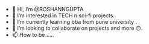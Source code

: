 - 👋 Hi, I’m @ROSHANNGUPTA
- 👀 I’m interested in TECH n sci-fi projects.
- 🌱 I’m currently learning bba from pune university .
- 💞️ I’m looking to collaborate on projects and more 🙃.
- 📫 How to be ..... 

<!---
ROSHANNGUPTA/ROSHANNGUPTA is a ✨ special ✨ repository because its `README.md` (this file) appears on your GitHub profile.
You can click the Preview link to take a look at your changes.
--->
